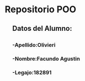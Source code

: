 <h1>Repositorio POO</h1>
<ul>
  <h2>Datos del Alumno:<h2>
  <h3>-Apellido:Olivieri</h3>
  <h3>-Nombre:Facundo Agustin</h3>
  <h3>-Legajo:182891</h3>
</ul>
